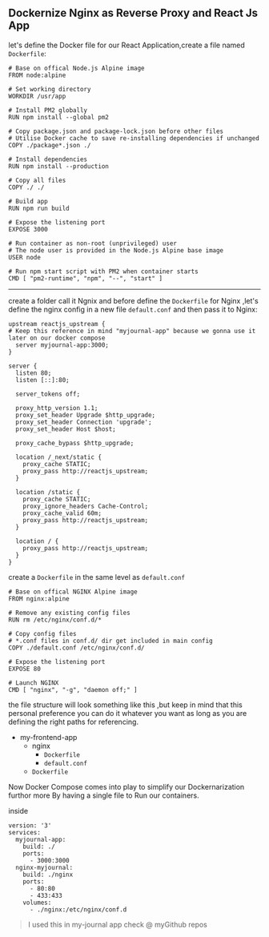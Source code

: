 ## Dockernize Nginx as Reverse Proxy and React Js App

let's define the Docker file for our React Application,create a file named `Dockerfile`:

```{dockerfile}
# Base on offical Node.js Alpine image
FROM node:alpine

# Set working directory
WORKDIR /usr/app

# Install PM2 globally
RUN npm install --global pm2

# Copy package.json and package-lock.json before other files
# Utilise Docker cache to save re-installing dependencies if unchanged
COPY ./package*.json ./

# Install dependencies
RUN npm install --production

# Copy all files
COPY ./ ./

# Build app
RUN npm run build

# Expose the listening port
EXPOSE 3000

# Run container as non-root (unprivileged) user
# The node user is provided in the Node.js Alpine base image
USER node

# Run npm start script with PM2 when container starts
CMD [ "pm2-runtime", "npm", "--", "start" ]

```

--- 
create a folder call it Ngnix and before define the `Dockerfile` for Nginx ,let's define the nginx config in a new file `default.conf` and then pass it to Nginx:

```{nginx}
upstream reactjs_upstream {
# Keep this reference in mind "myjournal-app" because we gonna use it later on our docker compose   
  server myjournal-app:3000;
}

server {
  listen 80;
  listen [::]:80;
  
  server_tokens off;

  proxy_http_version 1.1;
  proxy_set_header Upgrade $http_upgrade;
  proxy_set_header Connection 'upgrade';
  proxy_set_header Host $host;

  proxy_cache_bypass $http_upgrade;
   
  location /_next/static {
    proxy_cache STATIC;
    proxy_pass http://reactjs_upstream;
  }

  location /static {
    proxy_cache STATIC;
    proxy_ignore_headers Cache-Control;
    proxy_cache_valid 60m;
    proxy_pass http://reactjs_upstream;
  }

  location / {
    proxy_pass http://reactjs_upstream;
  }
}   
```

create a `Dockerfile` in the same level as `default.conf`

```
# Base on offical NGINX Alpine image
FROM nginx:alpine

# Remove any existing config files
RUN rm /etc/nginx/conf.d/*

# Copy config files
# *.conf files in conf.d/ dir get included in main config
COPY ./default.conf /etc/nginx/conf.d/

# Expose the listening port
EXPOSE 80

# Launch NGINX
CMD [ "nginx", "-g", "daemon off;" ]
```

the file structure will look something like this ,but keep in mind that this personal preference you can do it whatever you want as long as you are defining the right paths for referencing.

* my-frontend-app
   * nginx
     * `Dockerfile`
     * `default.conf`  
   * `Dockerfile`


Now Docker Compose comes into play to simplify our Dockernarization furthor more By having a single file to Run our containers. 

inside 

```
version: '3'
services:
  myjournal-app:
    build: ./
    ports:
      - 3000:3000
  nginx-myjournal:
    build: ./nginx
    ports:
      - 80:80
      - 433:433
    volumes:
      - ./nginx:/etc/nginx/conf.d

```



> I used this in my-journal app check @ myGithub repos

